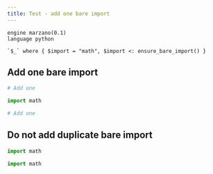 ```yaml
---
title: Test - add one bare import
---
```


```grit
engine marzano(0.1)
language python

`$_` where { $import = "math", $import <: ensure_bare_import() }
```

## Add one bare import


```python
# Add one
```

```python
import math

# Add one
```

## Do not add duplicate bare import

```python
import math
```

```python
import math
```

